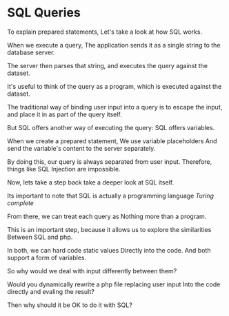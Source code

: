 SQL Queries
===========

To explain prepared statements,
Let's take a look at how SQL works.

When we execute a query,
The application sends it as a single string
to the database server.

The server then parses that string,
and executes the query against the dataset.

It's useful to think of the query
as a program, which is executed against the dataset.

The traditional way of binding user input into a query
is to escape the input, and place it in as part of the query itself.

But SQL offers another way of executing the query:
SQL offers variables.

When we create a prepared statement,
We use variable placeholders
And send the variable's content to the server separately.

By doing this, our query is always separated from user input.
Therefore, things like SQL Injection are impossible.

Now, lets take a step back take a deeper look at SQL itself.

Its important to note that SQL is 
actually a programming language *Turing complete*

From there, we can treat each query as 
Nothing more than a program.

This is an important step, 
because it allows us to explore the similarities
Between SQL and php.

In both, we can hard code static values
Directly into the code.
And both support a form of variables.

So why would we deal with input differently between them?

Would you dynamically rewrite a php file replacing user input
Into the code directly and evaling the result?

Then why should it be OK to do it with SQL?